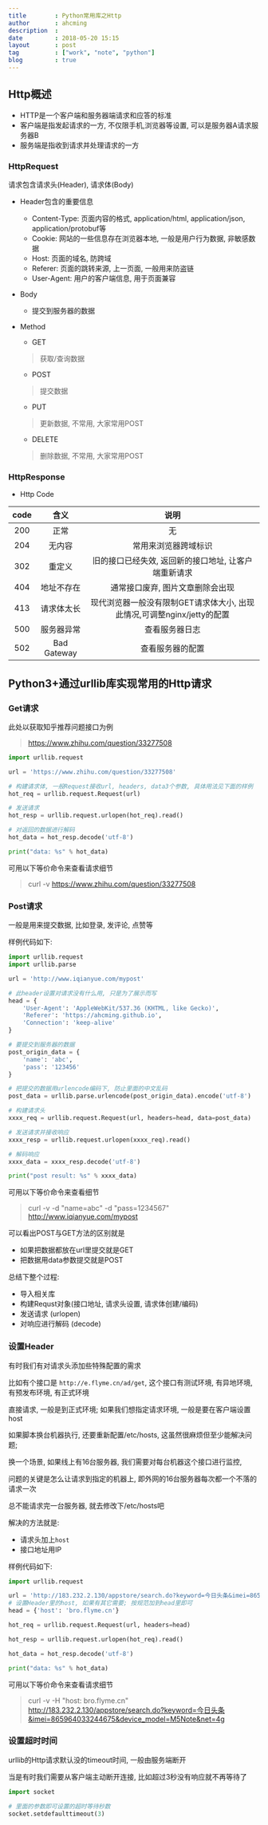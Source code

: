 ```yaml
---
title        : Python常用库之Http
author       : ahcming
description  :
date         : 2018-05-20 15:15
layout       : post
tag          : ["work", "note", "python"]
blog         : true
---
```


## Http概述

- HTTP是一个客户端和服务器端请求和应答的标准
- 客户端是指发起请求的一方, 不仅限手机,浏览器等设置, 可以是服务器A请求服务器B
- 服务端是指收到请求并处理请求的一方

### HttpRequest

请求包含请求头(Header), 请求体(Body)

- Header包含的重要信息
    * Content-Type: 页面内容的格式, application/html, application/json, application/protobuf等
    * Cookie: 网站的一些信息存在浏览器本地, 一般是用户行为数据, 非敏感数据
    * Host: 页面的域名, 防跨域
    * Referer: 页面的跳转来源, 上一页面, 一般用来防盗链
    * User-Agent: 用户的客户端信息, 用于页面兼容

- Body
    * 提交到服务器的数据

- Method
    * GET

    > 获取/查询数据

    * POST

    > 提交数据

    * PUT

    > 更新数据, 不常用, 大家常用POST

    * DELETE

    > 删除数据, 不常用, 大家常用POST


### HttpResponse

- Http Code

| code | 含义        | 说明                                                                    |
|:----:|:-----------:|:-----------------------------------------------------------------------:|
| 200  | 正常        | 无                                                                      |
| 204  | 无内容      | 常用来浏览器跨域标识                                                    |
| 302  | 重定义      | 旧的接口已经失效, 返回新的接口地址, 让客户端重新请求                    |
| 404  | 地址不存在  | 通常接口废弃, 图片文章删除会出现                                        |
| 413  | 请求体太长  | 现代浏览器一般没有限制GET请求体大小, 出现此情况,可调整nginx/jetty的配置 |
| 500  | 服务器异常  | 查看服务器日志                                                          |
| 502  | Bad Gateway | 查看服务器的配置                                                        |

## Python3+通过urllib库实现常用的Http请求


### Get请求
此处以获取知乎推荐问题接口为例

> https://www.zhihu.com/question/33277508

```python
import urllib.request

url = 'https://www.zhihu.com/question/33277508'

# 构建请求体, 一般Request接收url, headers, data3个参数, 具体用法见下面的样例
hot_req = urllib.request.Request(url)

# 发送请求
hot_resp = urllib.request.urlopen(hot_req).read()

# 对返回的数据进行解码
hot_data = hot_resp.decode('utf-8')

print("data: %s" % hot_data)
```

可用以下等价命令来查看请求细节

> curl -v https://www.zhihu.com/question/33277508

### Post请求

一般是用来提交数据, 比如登录, 发评论, 点赞等

样例代码如下:

```python
import urllib.request
import urllib.parse

url = 'http://www.iqianyue.com/mypost'

# 此header设置对请求没有什么用, 只是为了展示而写
head = {
    'User-Agent': 'AppleWebKit/537.36 (KHTML, like Gecko)',
    'Referer': 'https://ahcming.github.io',
    'Connection': 'keep-alive'
}

# 要提交到服务器的数据
post_origin_data = {
    'name': 'abc',
    'pass': '123456'
}

# 把提交的数据用urlencode编码下, 防止里面的中文乱码
post_data = urllib.parse.urlencode(post_origin_data).encode('utf-8')

# 构建请求头
xxxx_req = urllib.request.Request(url, headers=head, data=post_data)

# 发送请求并接收响应
xxxx_resp = urllib.request.urlopen(xxxx_req).read()

# 解码响应
xxxx_data = xxxx_resp.decode('utf-8')

print("post result: %s" % xxxx_data)
```

可用以下等价命令来查看细节

> curl -v -d "name=abc" -d "pass=1234567" http://www.iqianyue.com/mypost

可以看出POST与GET方法的区别就是

- 如果把数据都放在url里提交就是GET
- 把数据用data参数提交就是POST

总结下整个过程:

- 导入相关库
- 构建Requst对象(接口地址, 请求头设置, 请求体创建/编码)
- 发送请求 (urlopen)
- 对响应进行解码 (decode)

### 设置Header

有时我们有对请求头添加些特殊配置的需求 

比如有个接口是 `http://e.flyme.cn/ad/get`, 这个接口有测试环境, 有异地环境, 有预发布环境, 有正式环境

直接请求, 一般是到正式环境; 如果我们想指定请求环境, 一般是要在客户端设置host

如果脚本换台机器执行, 还要重新配置/etc/hosts, 这虽然很麻烦但至少能解决问题;

换一个场景, 如果线上有16台服务器, 我们需要对每台机器这个接口进行监控,

问题的关键是怎么让请求到指定的机器上, 即外网的16台服务器每次都一个不落的请求一次

总不能请求完一台服务器, 就去修改下/etc/hosts吧

解决的方法就是:

- 请求头加上`host`
- 接口地址用IP

样例代码如下:

```python
import urllib.request

url = 'http://183.232.2.130/appstore/search.do?keyword=今日头条&imei=865964033244675&device_model=M5Note&net=4g'
# 设置Header里的host, 如果有其它需要; 按规范加到head里即可
head = {'host': 'bro.flyme.cn'}

hot_req = urllib.request.Request(url, headers=head)

hot_resp = urllib.request.urlopen(hot_req).read()

hot_data = hot_resp.decode('utf-8')

print("data: %s" % hot_data)

```

可用以下等价命令来查看请求细节

> curl -v -H "host: bro.flyme.cn" http://183.232.2.130/appstore/search.do?keyword=今日头条&imei=865964033244675&device_model=M5Note&net=4g

### 设置超时时间

urllib的Http请求默认没的timeout时间, 一般由服务端断开

当是有时我们需要从客户端主动断开连接, 比如超过3秒没有响应就不再等待了

```python
import socket

# 里面的参数即可设置的超时等待秒数
socket.setdefaulttimeout(3)
```
